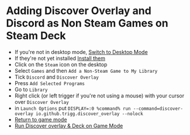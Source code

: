 # Adding Discover Overlay and Discord as Non Steam Games on Steam Deck

- If you're not in desktop mode, [Switch to Desktop Mode](/deckswitchdesktop)
- If they're not yet installed [Install them](/install_flathub)
- Click on the `Steam` icon on the desktop
- Select `Games` and then `Add a Non-Steam Game to My Library`
- Tick `Discord` and `Discover Overlay`
- Press `Add Selected Programs`
- Go to `Library`
- Right click (or left trigger if you're not using a mouse) with your cursor over `Discover Overlay`
- in `Launch Options` put `DISPLAY=:0 %command% run --command=discover-overlay io.github.trigg.discover_overlay --nolock`
- [Return to game mode](/deckswitchgame)
- [Run Discover overlay & Deck on Game Mode](/deckusage)
